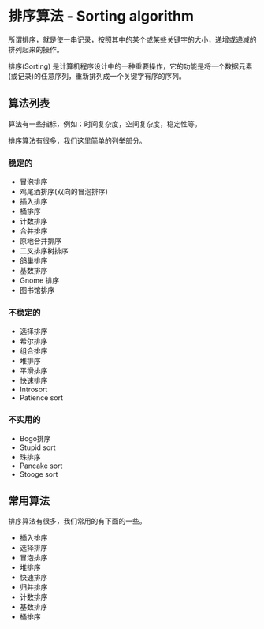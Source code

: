 # 排序算法 - Sorting algorithm

所谓排序，就是使一串记录，按照其中的某个或某些关键字的大小，递增或递减的排列起来的操作。

排序(Sorting) 是计算机程序设计中的一种重要操作，它的功能是将一个数据元素(或记录)的任意序列，重新排列成一个关键字有序的序列。

## 算法列表

算法有一些指标，例如：时间复杂度，空间复杂度，稳定性等。

排序算法有很多，我们这里简单的列举部分。

### 稳定的

- 冒泡排序
- 鸡尾酒排序(双向的冒泡排序)
- 插入排序
- 桶排序
- 计数排序
- 合并排序
- 原地合并排序
- 二叉排序树排序
- 鸽巢排序
- 基数排序
- Gnome 排序
- 图书馆排序

### 不稳定的

- 选择排序
- 希尔排序
- 组合排序
- 堆排序
- 平滑排序
- 快速排序
- Introsort
- Patience sort

### 不实用的

- Bogo排序
- Stupid sort
- 珠排序
- Pancake sort
- Stooge sort

## 常用算法

排序算法有很多，我们常用的有下面的一些。

- 插入排序
- 选择排序
- 冒泡排序
- 堆排序
- 快速排序
- 归并排序
- 计数排序
- 基数排序
- 桶排序




